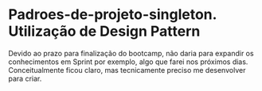 # Padroes-de-projeto-singleton. Utilização de Design Pattern
Devido ao prazo para finalização do bootcamp, não daria para expandir os conhecimentos em Sprint por exemplo, algo que farei nos próximos dias. Conceitualmente ficou claro, mas tecnicamente preciso me desenvolver para criar.
